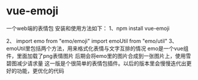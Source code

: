 # vue-emoji
一个web端的表情包
安装和使用方法如下：
1、npm install vue-emoji

2、
import emo from "emo/emoji"
import emoUtil from "emo/util"
3、
emoUtil里包括两个方法，用来格式化表情与文字互排的情况
emo是一个vue组件，里面加载了png表情图片
后期会将emo里的图片合成到一张图片上，使用雪碧图减少请求量
这一版是个很简单的表情包插件。以后的版本里会慢慢迭代出更好的功能，更优化的代码
